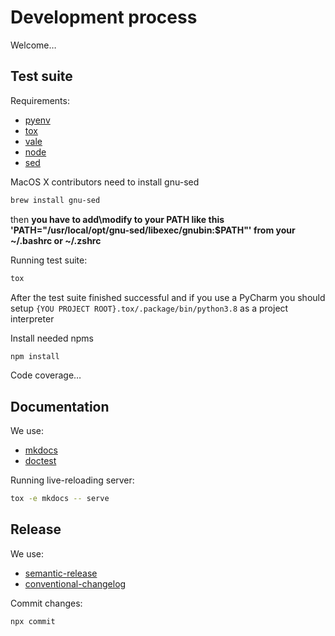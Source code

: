 # Development process

Welcome…

## Test suite

Requirements:

- [pyenv](https://github.com/pyenv/pyenv)
- [tox](https://tox.readthedocs.io)
- [vale](https://errata-ai.gitbook.io/vale)
- [node](https://nodejs.org)
- [sed](https://www.gnu.org/software/sed)

MacOS X contributors need to install gnu-sed

```bash
brew install gnu-sed
```

then **you have to add\modify to your PATH like this 'PATH="/usr/local/opt/gnu-sed/libexec/gnubin:\$PATH"' from your ~/.bashrc or ~/.zshrc**

Running test suite:

```bash
tox
```

After the test suite finished successful and if you use a PyCharm you should setup `{YOU PROJECT ROOT}.tox/.package/bin/python3.8` as a project interpreter

Install needed npms

```bash
npm install
```

Code coverage…

## Documentation

We use:

- [mkdocs](https://www.mkdocs.org)
- [doctest](https://docs.python.org/3/library/doctest.html)

Running live-reloading server:

```bash
tox -e mkdocs -- serve
```

## Release

We use:

- [semantic-release](https://semantic-release.gitbook.io/semantic-release)
- [conventional-changelog](https://github.com/conventional-changelog/conventional-changelog)

Commit changes:

```bash
npx commit
```
